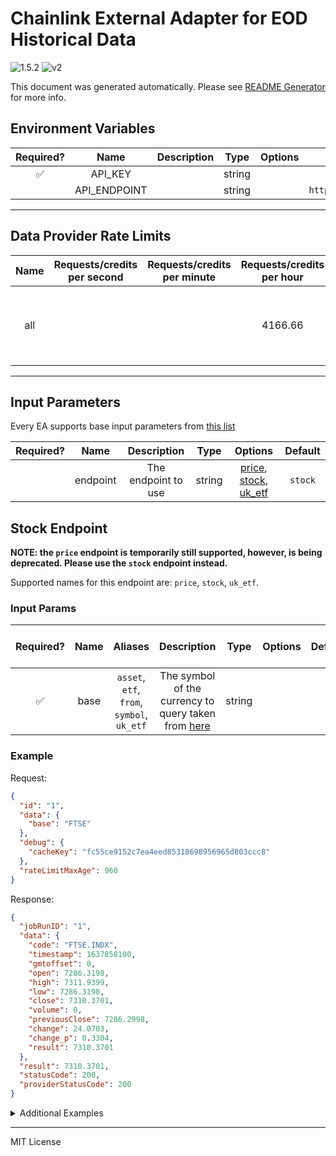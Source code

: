 # Chainlink External Adapter for EOD Historical Data

![1.5.2](https://img.shields.io/github/package-json/v/smartcontractkit/external-adapters-js?filename=packages/sources/eodhistoricaldata/package.json) ![v2](https://img.shields.io/badge/framework%20version-v2-blueviolet)

This document was generated automatically. Please see [README Generator](../../scripts#readme-generator) for more info.

## Environment Variables

| Required? |     Name     | Description |  Type  | Options |             Default             |
| :-------: | :----------: | :---------: | :----: | :-----: | :-----------------------------: |
|    ✅     |   API_KEY    |             | string |         |                                 |
|           | API_ENDPOINT |             | string |         | `https://eodhistoricaldata.com` |

---

## Data Provider Rate Limits

| Name | Requests/credits per second | Requests/credits per minute | Requests/credits per hour |             Note              |
| :--: | :-------------------------: | :-------------------------: | :-----------------------: | :---------------------------: |
| all  |                             |                             |          4166.66          | all feeds have the same limit |

---

## Input Parameters

Every EA supports base input parameters from [this list](../../core/bootstrap#base-input-parameters)

| Required? |   Name   |     Description     |  Type  |                                    Options                                    | Default |
| :-------: | :------: | :-----------------: | :----: | :---------------------------------------------------------------------------: | :-----: |
|           | endpoint | The endpoint to use | string | [price](#stock-endpoint), [stock](#stock-endpoint), [uk_etf](#stock-endpoint) | `stock` |

## Stock Endpoint

**NOTE: the `price` endpoint is temporarily still supported, however, is being deprecated. Please use the `stock` endpoint instead.**

Supported names for this endpoint are: `price`, `stock`, `uk_etf`.

### Input Params

| Required? | Name |                  Aliases                   |                                                       Description                                                        |  Type  | Options | Default | Depends On | Not Valid With |
| :-------: | :--: | :----------------------------------------: | :----------------------------------------------------------------------------------------------------------------------: | :----: | :-----: | :-----: | :--------: | :------------: |
|    ✅     | base | `asset`, `etf`, `from`, `symbol`, `uk_etf` | The symbol of the currency to query taken from [here](https://eodhistoricaldata.com/financial-apis/category/data-feeds/) | string |         |         |            |                |

### Example

Request:

```json
{
  "id": "1",
  "data": {
    "base": "FTSE"
  },
  "debug": {
    "cacheKey": "fc55ce9152c7ea4eed85318698956965d803ccc8"
  },
  "rateLimitMaxAge": 960
}
```

Response:

```json
{
  "jobRunID": "1",
  "data": {
    "code": "FTSE.INDX",
    "timestamp": 1637858100,
    "gmtoffset": 0,
    "open": 7286.3198,
    "high": 7311.9399,
    "low": 7286.3198,
    "close": 7310.3701,
    "volume": 0,
    "previousClose": 7286.2998,
    "change": 24.0703,
    "change_p": 0.3304,
    "result": 7310.3701
  },
  "result": 7310.3701,
  "statusCode": 200,
  "providerStatusCode": 200
}
```

<details>
<summary>Additional Examples</summary>

Request:

```json
{
  "id": "1",
  "data": {
    "base": "IBTA",
    "overrides": {
      "eodhistoricaldata": {
        "IBTA": "IBTA.LSE"
      }
    }
  },
  "debug": {
    "cacheKey": "019ac546b4ae850cbe902f2d713ba1bb9f89363c"
  },
  "rateLimitMaxAge": 1920
}
```

Response:

```json
{
  "jobRunID": "1",
  "data": {
    "code": "IBTA.LSE",
    "timestamp": 1637858100,
    "gmtoffset": 1,
    "open": 1286.3198,
    "high": 1311.9399,
    "low": 1286.3198,
    "close": 1310.3701,
    "volume": 0,
    "previousClose": 1286.2998,
    "change": 14.0703,
    "change_p": 1.3304,
    "result": 1310.3701
  },
  "result": 1310.3701,
  "statusCode": 200,
  "providerStatusCode": 200
}
```

</details>

---

MIT License
